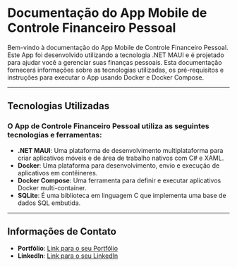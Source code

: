 # Documentação do App Mobile de Controle Financeiro Pessoal

Bem-vindo à documentação do App Mobile de Controle Financeiro Pessoal. Este App foi desenvolvido utilizando a tecnologia .NET MAUI e é projetado para ajudar você a gerenciar suas finanças pessoais. Esta documentação fornecerá informações sobre as tecnologias utilizadas, os pré-requisitos e instruções para executar o App usando Docker e Docker Compose.

<hr>

## Tecnologias Utilizadas


### O App de Controle Financeiro Pessoal utiliza as seguintes tecnologias e ferramentas:

- **.NET MAUI**: Uma plataforma de desenvolvimento multiplataforma para criar aplicativos móveis e de área de trabalho nativos com C# e XAML.
- **Docker**: Uma plataforma para desenvolvimento, envio e execução de aplicativos em contêineres.
- **Docker Compose**: Uma ferramenta para definir e executar aplicativos Docker multi-container.
- **SQLite**: É uma biblioteca em linguagem C que implementa uma base de dados SQL embutida.

<hr>

## Informações de Contato

- **Portfólio**: [Link para o seu Portfólio](http://alarconvinicius.com.br/)
- **LinkedIn**: [Link para o seu LinkedIn](https://www.linkedin.com/in/vin%C3%ADcius-alarcon-52a8a820a/)

